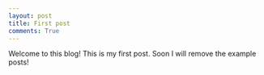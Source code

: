 ```yaml
---
layout: post
title: First post
comments: True
---
```

Welcome to this blog! This is my first post. Soon I will remove the example posts!
